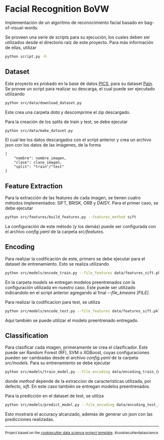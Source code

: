 Facial Recognition BoVW
==============================

Implementación de un algoritmo de reconocimiento facial basado en bag-of-visual-words.

Se proveen una serie de scripts para su ejecución, los cuales deben ser utilizados desde el directorio raíz de este proyecto. Para más información de ellas, utilizar

```bash
python script.py -h
```

## Dataset

Este proyecto es probado en la base de datos <a target="_blank" href="http://pics.psych.stir.ac.uk/">PICS</a>, para su dataset <a target="_blank" href="http://pics.psych.stir.ac.uk/zips/pain.zip">Pain</a>. Se provee un script para realizar su descarga, el cual puede ser ejecutado utilizando

```bash
python src/data/download_dataset.py
```
Este crea una carpeta *data* y descomprime el zip descargado.

Para la creación de los splits de train y test, se debe ejecutar

```bash
python src/data/make_dataset.py
```
El cual lee los datos descargados con el script anterior y crea un archivo json con los datos de las imágenes, de la forma

    [
        "nombre": nombre_imagen,
        "clase": clase_imagen,
        "split": "train"/"test"
    ]

## Feature Extraction

Para la extracción de las features de cada imagen, se tienen cuatro métodos implementados: SIFT, BRISK, ORB y DAISY. Para el primer caso, se debe ejecutar

```bash
python src/features/build_features.py --features_method sift
```
La configuración de este método (y los demás) puede ser configurada con el archivo *config.yaml* de la carpeta *src/features*.

## Encoding

Para realizar la codificación de este, primero se debe ejecutar para el dataset de entrenamiento. Esto se realiza utilizando

```bash
python src/models/encode_train.py --file_features data/features_sift.pkl
```
En la carpeta *models* se entregan modelos preentrenados con la configuración utilizada en nuestro caso. Este puede ser utilizado indicandolo en el script anterior agregando al final *--file_kmeans \[FILE\]*.

Para realizar la codificacion para test, se utiliza

```bash
python src/models/encode_test.py --file_features data/features_sift.pkl
```
Aquí también se puede utilizar el modelo preentrenado entregado.

## Classification

Para clasificar cada imagen, primeramente se crea el clasificador. Este puede ser Random Forest (RF), SVM o XGBoost, cuyas configuraciones pueden ser cambiadas desde el archivo *config.yaml* de la carpeta *src/models*. Para su entrenamiento se debe ejecutar

```bash
python src/models/train_model.py --file_encoding data/encoding_train_{method}.pkl
```
donde *method* depende de la extraccion de características utilizada, por defecto, *sift*. En este caso también se entregan modelos preentrenados.

Para la predicción en el dataset de test, se utiliza

```bash
python src/models/predict_model.py --file_encoding data/encoding_test_{method}.pkl --file_model models/RF_{method}.pkl
```
Esto mostrará el accuracy alcanzado, además de generar un json con las predicciones realizadas.

--------

<p><small>Project based on the <a target="_blank" href="https://drivendata.github.io/cookiecutter-data-science/">cookiecutter data science project template</a>. #cookiecutterdatascience</small></p>
